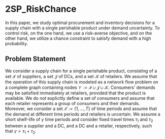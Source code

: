 # 2SP_RiskChance
In this paper, we study optimal procurement and inventory decisions for a supply chain with a single perishable product  under demand uncertainty. To control risk, on the one hand, we use a risk-averse objective, and on the other hand, we  utilize a chance constraint to satisfy demand with a high probability.

## Problem Statement
We consider a supply chain for a single perishable product, consisting of a set $\mathcal{I}$ of suppliers, a set $\mathcal{J}$ of DCs, and a set $\mathcal{K}$ of retailers. We assume that the operation of this supply chain is modeled as a network flow problem on a complete graph containing nodes $\mathcal{V}:=\mathcal{I} \cup \mathcal{J} \cup \mathcal{K}$. Consumers' demands may be satisfied immediately at retailers, provided that the product is available. We do not explicitly define a set of consumers and assume that each retailer represents a group of consumers and their demands. Moreover, we consider a set $\mathcal{T}:=\{1,\ldots, T\}$  of time periods and assume that the demand at different time periods and retailers is uncertain. We assume a short shelf-life of $\gamma$ time periods and consider fixed travel times $\tau_1$ and  $\tau_2$ between a supplier and a DC, and a DC and a retailer, respectively, such that $\gamma > \tau_1 + \tau_2$.
